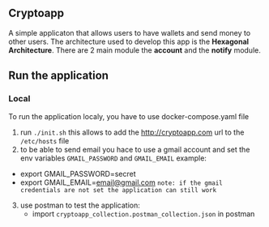 ## Cryptoapp

A simple applicaton that allows users to have wallets and send money to other users.
The architecture used to develop this app is the **Hexagonal Architecture**.
There are 2 main module the **account** and the **notify** module.

## Run the application
### Local

To run the application localy, you have to use docker-compose.yaml file
1. run `./init.sh` this allows to add the http://cryptoapp.com url to the `/etc/hosts` file
2. to be able to send email you hace to use a gmail account and set the env variables
`GMAIL_PASSWORD` and `GMAIL_EMAIL`
example:
- export GMAIL_PASSWORD=secret
- export GMAIL_EMAIL=email@gmail.com
`note: if the gmail credentials are not set the application can still work`
3. use postman to test the application:
    - import `cryptoapp_collection.postman_collection.json` in postman
